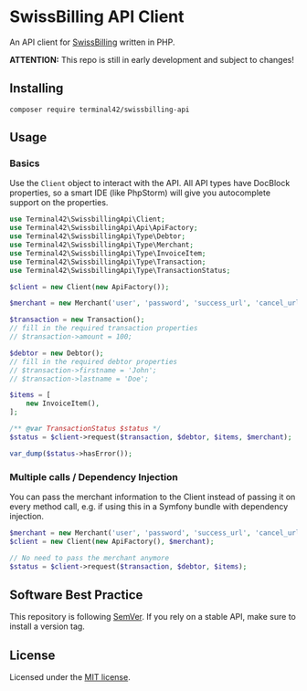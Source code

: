# SwissBilling API Client

An API client for [SwissBilling](https://www.swissbilling.ch) written in PHP.

**ATTENTION:** This repo is still in early development and subject to changes!


## Installing

```
composer require terminal42/swissbilling-api
```


## Usage

### Basics

Use the `Client` object to interact with the API. All API types have DocBlock properties, so a smart IDE (like PhpStorm)
will give you autocomplete support on the properties.

```php
use Terminal42\SwissbillingApi\Client;
use Terminal42\SwissbillingApi\Api\ApiFactory;
use Terminal42\SwissbillingApi\Type\Debtor;
use Terminal42\SwissbillingApi\Type\Merchant;
use Terminal42\SwissbillingApi\Type\InvoiceItem;
use Terminal42\SwissbillingApi\Type\Transaction;
use Terminal42\SwissbillingApi\Type\TransactionStatus;

$client = new Client(new ApiFactory());

$merchant = new Merchant('user', 'password', 'success_url', 'cancel_url', 'error_url');

$transaction = new Transaction();
// fill in the required transaction properties
// $transaction->amount = 100;

$debtor = new Debtor();
// fill in the required debtor properties
// $transaction->firstname = 'John';
// $transaction->lastname = 'Doe';

$items = [
    new InvoiceItem(),
];

/** @var TransactionStatus $status */
$status = $client->request($transaction, $debtor, $items, $merchant);

var_dump($status->hasError());
```


### Multiple calls / Dependency Injection

You can pass the merchant information to the Client instead of passing it on every method call, 
e.g. if using this in a Symfony bundle with dependency injection.

```php
$merchant = new Merchant('user', 'password', 'success_url', 'cancel_url', 'error_url');
$client = new Client(new ApiFactory(), $merchant);

// No need to pass the merchant anymore
$status = $client->request($transaction, $debtor, $items);

```


## Software Best Practice

This repository is following [SemVer](https://semver.org). If you rely on a stable API, 
make sure to install a version tag. 


## License

Licensed under the [MIT license](https://github.com/terminal42/swissbilling-api/blob/master/LICENSE).
